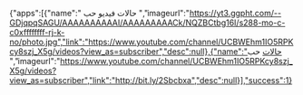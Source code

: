 
{"apps":[{"name":" حالات فيديو حب ","imageurl":"https://yt3.ggpht.com/--GDjqpqSAGU/AAAAAAAAAAI/AAAAAAAAACk/NQZBCtbg16I/s288-mo-c-c0xffffffff-rj-k-no/photo.jpg","link":"https://www.youtube.com/channel/UCBWEhm1IO5RPKcy8szj_X5g/videos?view_as=subscriber","desc":null},{"name":"حالات  حب 
 ","imageurl":"https://www.youtube.com/channel/UCBWEhm1IO5RPKcy8szj_X5g/videos?view_as=subscriber","link":"http://bit.ly/2Sbcbxa","desc":null}],"success":1}

